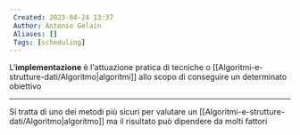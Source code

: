 ```yaml
---
 Created: 2023-04-24 13:37
 Author: Antonio Gelain
 Aliases: []
 Tags: [scheduling]
---
```


L'**implementazione** è l'attuazione pratica di tecniche o [[Algoritmi-e-strutture-dati/Algoritmo|algoritmi]] allo scopo di conseguire un determinato obiettivo

---

Si tratta di uno dei metodi più sicuri per valutare un [[Algoritmi-e-strutture-dati/Algoritmo|algoritmo]] ma il risultato può dipendere da molti fattori